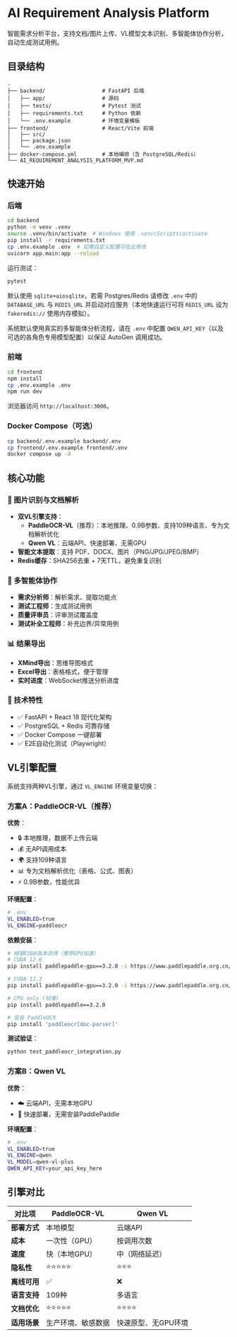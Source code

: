 # AI Requirement Analysis Platform

智能需求分析平台，支持文档/图片上传、VL模型文本识别、多智能体协作分析，自动生成测试用例。

## 目录结构

```
.
├── backend/                  # FastAPI 后端
│   ├── app/                  # 源码
│   ├── tests/                # Pytest 测试
│   ├── requirements.txt      # Python 依赖
│   └── .env.example          # 环境变量模板
├── frontend/                 # React/Vite 前端
│   ├── src/
│   ├── package.json
│   └── .env.example
├── docker-compose.yml        # 本地编排（含 PostgreSQL/Redis）
└── AI_REQUIREMENT_ANALYSIS_PLATFORM_MVP.md
```

## 快速开始

### 后端

```bash
cd backend
python -m venv .venv
source .venv/bin/activate  # Windows 使用 .venv\Scripts\activate
pip install -r requirements.txt
cp .env.example .env  # 如需自定义配置可在此修改
uvicorn app.main:app --reload
```

运行测试：

```bash
pytest
```

默认使用 `sqlite+aiosqlite`，若需 Postgres/Redis 请修改 `.env` 中的 `DATABASE_URL` 与 `REDIS_URL` 并启动对应服务（本地快速运行可将 `REDIS_URL` 设为 `fakeredis://` 使用内存模拟）。

系统默认使用真实的多智能体分析流程，请在 `.env` 中配置 `QWEN_API_KEY`（以及可选的各角色专用模型配置）以保证 AutoGen 调用成功。

### 前端

```bash
cd frontend
npm install
cp .env.example .env
npm run dev
```

浏览器访问 `http://localhost:3000`。

### Docker Compose（可选）

```bash
cp backend/.env.example backend/.env
cp frontend/.env.example frontend/.env
docker compose up -d
```

## 核心功能

### 📸 图片识别与文档解析
- **双VL引擎支持**：
  - **PaddleOCR-VL**（推荐）：本地推理、0.9B参数、支持109种语言、专为文档解析优化
  - **Qwen VL**：云端API、快速部署、无需GPU
- **智能文本提取**：支持 PDF、DOCX、图片（PNG/JPG/JPEG/BMP）
- **Redis缓存**：SHA256去重 + 7天TTL，避免重复识别

### 🤖 多智能体协作
- **需求分析师**：解析需求、提取功能点
- **测试工程师**：生成测试用例
- **质量评审员**：评审测试覆盖度
- **测试补全工程师**：补充边界/异常用例

### 📊 结果导出
- **XMind导出**：思维导图格式
- **Excel导出**：表格格式，便于管理
- **实时进度**：WebSocket推送分析进度

### 🎯 技术特性
- ✅ FastAPI + React 18 现代化架构
- ✅ PostgreSQL + Redis 可靠存储
- ✅ Docker Compose 一键部署
- ✅ E2E自动化测试（Playwright）

## VL引擎配置

系统支持两种VL引擎，通过 `VL_ENGINE` 环境变量切换：

### 方案A：PaddleOCR-VL（推荐）

**优势**：
- 🔒 本地推理，数据不上传云端
- 💰 无API调用成本
- 🌍 支持109种语言
- 📊 专为文档解析优化（表格、公式、图表）
- ⚡ 0.9B参数，性能优异

**环境配置**：
```bash
# .env
VL_ENABLED=true
VL_ENGINE=paddleocr
```

**依赖安装**：
```bash
# 根据CUDA版本选择（推荐GPU加速）
# CUDA 12.6
pip install paddlepaddle-gpu==3.2.0 -i https://www.paddlepaddle.org.cn/packages/stable/cu126/

# CUDA 12.3
pip install paddlepaddle-gpu==3.2.0 -i https://www.paddlepaddle.org.cn/packages/stable/cu123/

# CPU only (较慢)
pip install paddlepaddle==3.2.0

# 安装 PaddleOCR
pip install 'paddleocr[doc-parser]'
```

**测试验证**：
```bash
python test_paddleocr_integration.py
```

### 方案B：Qwen VL

**优势**：
- ☁️ 云端API，无需本地GPU
- 🚀 快速部署，无需安装PaddlePaddle

**环境配置**：
```bash
# .env
VL_ENABLED=true
VL_ENGINE=qwen
VL_MODEL=qwen-vl-plus
QWEN_API_KEY=your_api_key_here
```

## 引擎对比

| 对比项 | PaddleOCR-VL | Qwen VL |
|--------|--------------|---------|
| **部署方式** | 本地模型 | 云端API |
| **成本** | 一次性（GPU） | 按调用次数 |
| **速度** | 快（本地GPU） | 中（网络延迟） |
| **隐私性** | ⭐⭐⭐⭐⭐ | ⭐⭐⭐ |
| **离线可用** | ✅ | ❌ |
| **语言支持** | 109种 | 多语言 |
| **文档优化** | ⭐⭐⭐⭐⭐ | ⭐⭐⭐⭐ |
| **适用场景** | 生产环境、敏感数据 | 快速原型、无GPU环境 |
